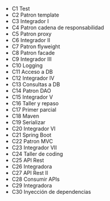 <link href="style.css" rel="stylesheet"/>

<ul ba>
    <li>C1 Test</li>
    <li>C2 Patron template</li>
    <li>C3 Integrador I</li>
    <li>C4 Patron cadena de responsabilidad</li>
    <li>C5 Patron proxy</li>
    <li>C6 Integrador II</li>
    <li>C7 Patron flyweight</li>
    <li>C8 Patron facade</li>
    <li>C9 Integrador III</li>
    <li>C10 Logging</li>
    <li>C11 Acceso a DB</li>
    <li>C12 Integrador IV</li>
    <li>C13 Consultas a DB</li>
    <li>C14 Patron DAO</li>
    <li>C15 Integrador V</li>
    <li>C16 Taller y repaso</li>
    <li>C17 Primer parcial</li>
    <li>C18 Maven</li>
    <li>C19 Serializar</li>
    <li>C20 Integrador VI</li>
    <li>C21 Spring Boot</li>
    <li>C22 Patron MVC</li>
    <li>C23 Integrador VII</li>
    <li>C24 Taller de coding</li>
    <li>C25 API Rest</li>
    <li>C26 Integradora</li>
    <li>C27 API Rest II</li>
    <li>C28 Consumir APIs</li>
    <li>C29 Integradora</li>
    <li>C30 Inyección de dependencias</li>
  </ul>